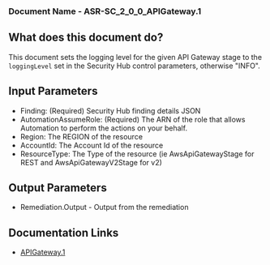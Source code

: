 ### Document Name - ASR-SC_2_0_0_APIGateway.1

## What does this document do?

This document sets the logging level for the given API Gateway stage to the `loggingLevel` set in the Security Hub control parameters, otherwise "INFO".

## Input Parameters

- Finding: (Required) Security Hub finding details JSON
- AutomationAssumeRole: (Required) The ARN of the role that allows Automation to perform the actions on your behalf.
- Region: The REGION of the resource
- AccountId: The Account Id of the resource
- ResourceType: The Type of the resource (ie AwsApiGatewayStage for REST and AwsApiGatewayV2Stage for v2)

## Output Parameters

- Remediation.Output - Output from the remediation

## Documentation Links

- [APIGateway.1](https://docs.aws.amazon.com/securityhub/latest/userguide/apigateway-controls.html#apigateway-1)
